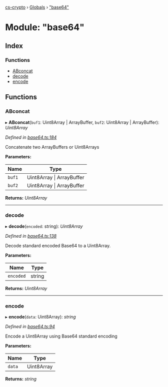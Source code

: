 [cs-crypto](../README.md) › [Globals](../globals.md) › ["base64"](_base64_.md)

# Module: "base64"

## Index

### Functions

* [ABconcat](_base64_.md#abconcat)
* [decode](_base64_.md#decode)
* [encode](_base64_.md#encode)

## Functions

###  ABconcat

▸ **ABconcat**(`buf1`: Uint8Array | ArrayBuffer, `buf2`: Uint8Array | ArrayBuffer): *Uint8Array*

*Defined in [base64.ts:184](https://github.com/very-amused/CS-crypto/blob/e079b99/src/base64.ts#L184)*

Concatenate two ArrayBuffers or Uint8Arrays

**Parameters:**

Name | Type |
------ | ------ |
`buf1` | Uint8Array &#124; ArrayBuffer |
`buf2` | Uint8Array &#124; ArrayBuffer |

**Returns:** *Uint8Array*

___

###  decode

▸ **decode**(`encoded`: string): *Uint8Array*

*Defined in [base64.ts:138](https://github.com/very-amused/CS-crypto/blob/e079b99/src/base64.ts#L138)*

Decode standard encoded Base64 to a Uint8Array.

**Parameters:**

Name | Type |
------ | ------ |
`encoded` | string |

**Returns:** *Uint8Array*

___

###  encode

▸ **encode**(`data`: Uint8Array): *string*

*Defined in [base64.ts:94](https://github.com/very-amused/CS-crypto/blob/e079b99/src/base64.ts#L94)*

Encode a Uint8Array using Base64 standard encoding

**Parameters:**

Name | Type |
------ | ------ |
`data` | Uint8Array |

**Returns:** *string*
